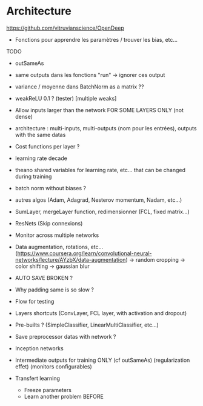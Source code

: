 # Architecture

https://github.com/vitruvianscience/OpenDeep

- Fonctions pour apprendre les paramètres / trouver les bias, etc...


TODO

- outSameAs
- same outputs dans les fonctions "run" -> ignorer ces output

- variance / moyenne dans BatchNorm as a matrix ??
- weakReLU 0.1 ? (tester) [multiple weaks]

- Allow inputs larger than the network FOR SOME LAYERS ONLY (not dense)

- architecture : multi-inputs, multi-outputs (nom pour les entrées), outputs with the same datas
- Cost functions per layer ?

- learning rate decade
- theano shared variables for learning rate, etc... that can be changed during training
- batch norm without biases ?

- autres algos (Adam, Adagrad, Nesterov momentum, Nadam, etc...)
- SumLayer, mergeLayer function, redimensionner (FCL, fixed matrix...)
- ResNets (Skip connexions)

- Monitor across multiple networks


- Data augmentation, rotations, etc... (https://www.coursera.org/learn/convolutional-neural-networks/lecture/AYzbX/data-augmentation)
	-> random cropping
	-> color shifting
	-> gaussian blur


- AUTO SAVE BROKEN ?
- Why padding same is so slow ?

- Flow for testing




- Layers shortcuts (ConvLayer, FCL layer, with activation and dropout)
- Pre-builts ? (SimpleClassifier, LinearMultiClassifier, etc...)
- Save preprocessor datas with network ?

- Inception networks
- Intermediate outputs for training ONLY (cf outSameAs) (regularization effet) (monitors configurables)
- Transfert learning
	- Freeze parameters
	- Learn another problem BEFORE